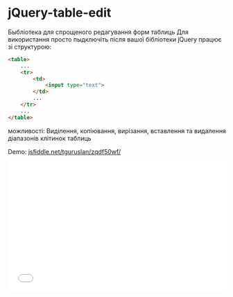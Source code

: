 # jQuery-table-edit
Быбліотека для спрощеного редагування форм таблиць
Для використання просто пыдключіть після вашої бібліотеки jQuery працює зі структурою:
````html
<table>
    ...
    <tr>
        <td>
            <input type="text">
        </td>
        ...
    </tr>
    ...
</table>
````
можливості:
Виділення, копіювання, вирізання, вставлення та видалення діапазонів клітинок таблиць

Demo: <a href="https://jsfiddle.net/tguruslan/zqdf50wf/4/">jsfiddle.net/tguruslan/zqdf50wf/</a>

<iframe width="100%" height="300" src="//jsfiddle.net/tguruslan/zqdf50wf/5/embedded/js,html,result/dark/" allowpaymentrequest allowfullscreen="allowfullscreen" frameborder="0"></iframe>

